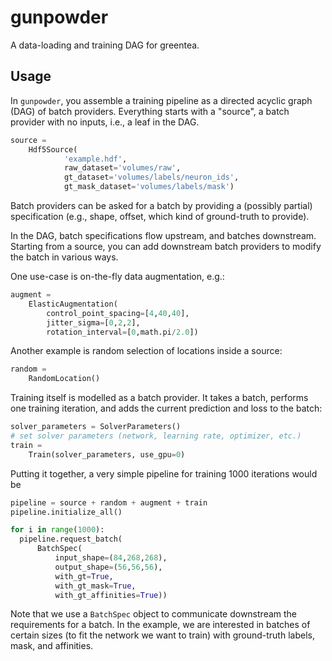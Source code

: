 gunpowder
=========

A data-loading and training DAG for greentea.

Usage
-----

In `gunpowder`, you assemble a training pipeline as a directed acyclic graph
(DAG) of batch providers. Everything starts with a "source", a batch provider
with no inputs, i.e., a leaf in the DAG.

```python
source =
    Hdf5Source(
            'example.hdf',
            raw_dataset='volumes/raw',
            gt_dataset='volumes/labels/neuron_ids',
            gt_mask_dataset='volumes/labels/mask')
```

Batch providers can be asked for a batch by providing a (possibly partial)
specification (e.g., shape, offset, which kind of ground-truth to provide).

In the DAG, batch specifications flow upstream, and batches downstream.
Starting from a source, you can add downstream batch providers to modify the
batch in various ways.

One use-case is on-the-fly data augmentation, e.g.:
```python
augment =
    ElasticAugmentation(
        control_point_spacing=[4,40,40],
        jitter_sigma=[0,2,2],
        rotation_interval=[0,math.pi/2.0])
```

Another example is random selection of locations inside a source:
```python
random =
    RandomLocation()
```

Training itself is modelled as a batch provider. It takes a batch, performs one
training iteration, and adds the current prediction and loss to the batch:

```python
solver_parameters = SolverParameters()
# set solver parameters (network, learning rate, optimizer, etc.)
train =
    Train(solver_parameters, use_gpu=0)
```

Putting it together, a very simple pipeline for training 1000 iterations would be
```python
pipeline = source + random + augment + train
pipeline.initialize_all()

for i in range(1000):
  pipeline.request_batch(
      BatchSpec(
          input_shape=(84,268,268),
          output_shape=(56,56,56),
          with_gt=True,
          with_gt_mask=True,
          with_gt_affinities=True))
```
Note that we use a `BatchSpec` object to communicate downstream the
requirements for a batch. In the example, we are interested in batches of
certain sizes (to fit the network we want to train) with ground-truth labels,
mask, and affinities.
